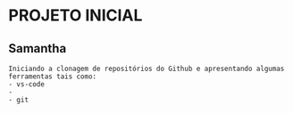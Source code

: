 # PROJETO INICIAL

## Samantha

```
Iniciando a clonagem de repositórios do Github e apresentando algumas ferramentas tais como:
- vs-code
-
- git
```
